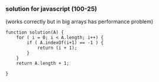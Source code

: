 ### solution for javascript (100-25) 
(works correctly but in big arrays has performance problem)
```
function solution(A) {
    for ( i = 0; i < A.length; i++) {
        if ( A.indexOf(i+1) == -1 ) {
            return (i + 1);
        }
    }
    return A.length + 1;

}

```
